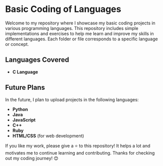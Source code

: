 # Basic Coding of Languages

Welcome to my repository where I showcase my basic coding projects in various programming languages. This repository includes simple implementations and exercises to help me learn and improve my skills in different languages. Each folder or file corresponds to a specific language or concept.

## Languages Covered

- **C Language**

## Future Plans

In the future, I plan to upload projects in the following languages:

- **Python**
- **Java**
- **JavaScript**
- **C++**
- **Ruby**
- **HTML/CSS** (for web development)

If you like my work, please give a ⭐️ to this repository! It helps a lot and motivates me to continue learning and contributing. Thanks for checking out my coding journey! 😊
